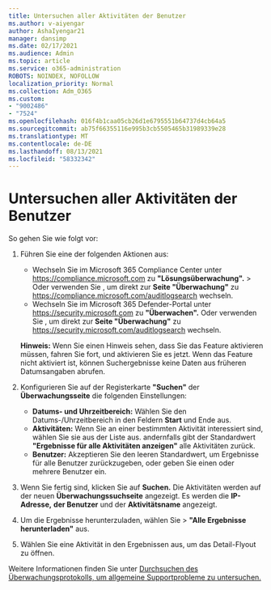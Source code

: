 ```yaml
---
title: Untersuchen aller Aktivitäten der Benutzer
ms.author: v-aiyengar
author: AshaIyengar21
manager: dansimp
ms.date: 02/17/2021
ms.audience: Admin
ms.topic: article
ms.service: o365-administration
ROBOTS: NOINDEX, NOFOLLOW
localization_priority: Normal
ms.collection: Adm_O365
ms.custom:
- "9002486"
- "7524"
ms.openlocfilehash: 016f4b1caa05cb26d1e6795551b64737d4cb64a5
ms.sourcegitcommit: ab75f66355116e995b3cb5505465b31989339e28
ms.translationtype: MT
ms.contentlocale: de-DE
ms.lasthandoff: 08/13/2021
ms.locfileid: "58332342"
---
```

# <a name="investigate-all-the-users-activities"></a>Untersuchen aller Aktivitäten der Benutzer

So gehen Sie wie folgt vor:

1. Führen Sie eine der folgenden Aktionen aus:
   - Wechseln Sie im Microsoft 365 Compliance Center unter <https://compliance.microsoft.com> zu **"Lösungsüberwachung".** \>  Oder verwenden Sie , um direkt zur **Seite "Überwachung"** zu <https://compliance.microsoft.com/auditlogsearch> wechseln.
   - Wechseln Sie im Microsoft 365 Defender-Portal unter <https://security.microsoft.com> zu **"Überwachen".** Oder verwenden Sie , um direkt zur **Seite "Überwachung"** zu <https://security.microsoft.com/auditlogsearch> wechseln.

    **Hinweis:** Wenn Sie einen Hinweis sehen, dass Sie das Feature aktivieren müssen, fahren Sie fort, und aktivieren Sie es jetzt. Wenn das Feature nicht aktiviert ist, können Suchergebnisse keine Daten aus früheren Datumsangaben abrufen.

2. Konfigurieren Sie auf der Registerkarte **"Suchen"** der **Überwachungsseite** die folgenden Einstellungen:
   - **Datums- und Uhrzeitbereich:** Wählen Sie den Datums-/Uhrzeitbereich in den Feldern **Start** und Ende aus. 
   - **Aktivitäten:** Wenn Sie an einer bestimmten Aktivität interessiert sind, wählen Sie sie aus der Liste aus. andernfalls gibt der Standardwert **"Ergebnisse für alle Aktivitäten anzeigen"** alle Aktivitäten zurück.
   - **Benutzer:** Akzeptieren Sie den leeren Standardwert, um Ergebnisse für alle Benutzer zurückzugeben, oder geben Sie einen oder mehrere Benutzer ein.

3. Wenn Sie fertig sind, klicken Sie auf **Suchen.** Die Aktivitäten werden auf der neuen **Überwachungssuchseite** angezeigt. Es werden die **IP-Adresse,** **der Benutzer** und der **Aktivitätsname** angezeigt.

4. Um die Ergebnisse  herunterzuladen, wählen Sie \> **"Alle Ergebnisse herunterladen"** aus.

5. Wählen Sie eine Aktivität in den Ergebnissen aus, um das Detail-Flyout zu öffnen.

Weitere Informationen finden Sie unter [Durchsuchen des Überwachungsprotokolls, um allgemeine Supportprobleme zu untersuchen.](https://docs.microsoft.com/microsoft-365/compliance/auditing-troubleshooting-scenarios)
